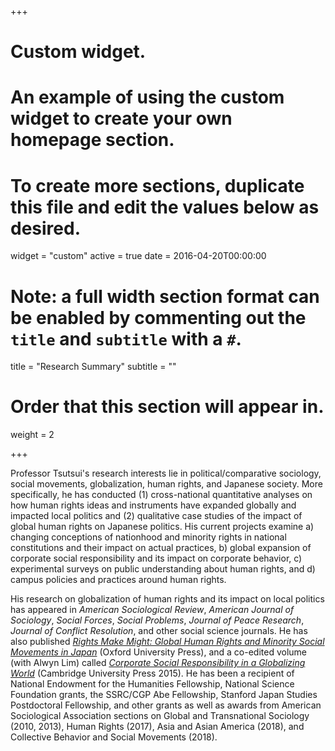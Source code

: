 +++
# Custom widget.
# An example of using the custom widget to create your own homepage section.
# To create more sections, duplicate this file and edit the values below as desired.
widget = "custom"
active = true
date = 2016-04-20T00:00:00

# Note: a full width section format can be enabled by commenting out the `title` and `subtitle` with a `#`.
title = "Research Summary"
subtitle = ""

# Order that this section will appear in.
weight = 2

+++

Professor Tsutsui's research interests lie in political/comparative sociology, social movements, globalization, human rights, and Japanese society. More specifically, he has conducted (1) cross-national quantitative analyses on how human rights ideas and instruments have expanded globally and impacted local politics and (2) qualitative case studies of the impact of global human rights on Japanese politics. His current projects examine a) changing conceptions of nationhood and minority rights in national constitutions and their impact on actual practices, b) global expansion of corporate social responsibility and its impact on corporate behavior, c) experimental surveys on public understanding about human rights, and d) campus policies and practices around human rights.

His research on globalization of human rights and its impact on local politics has appeared in _American Sociological Review_, _American Journal of Sociology_, _Social Forces_, _Social Problems_, _Journal of Peace Research_, _Journal of Conflict Resolution_, and other social science journals. He has also published [_Rights Make Might: Global Human Rights and Minority Social Movements in Japan_](https://global.oup.com/academic/product/rights-make-might-9780190853112?cc=us&lang=en&#) (Oxford University Press), and a co-edited volume (with Alwyn Lim) called [_Corporate Social Responsibility in a Globalizing World_](http://www.cambridge.org/US/academic/subjects/sociology/political-sociology/corporate-social-responsibility-globalizing-world#contentsTabAnchor) (Cambridge University Press 2015). He has been a recipient of National Endowment for the Humanities Fellowship, National Science Foundation grants, the SSRC/CGP Abe Fellowship, Stanford Japan Studies Postdoctoral Fellowship, and other grants as well as awards from American Sociological Association sections on Global and Transnational Sociology (2010, 2013), Human Rights (2017), Asia and Asian America (2018), and Collective Behavior and Social Movements (2018). 